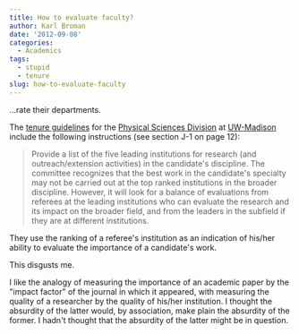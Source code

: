 ```yaml
---
title: How to evaluate faculty?
author: Karl Broman
date: '2012-09-08'
categories:
  - Academics
tags:
  - stupid
  - tenure
slug: how-to-evaluate-faculty
---
```


...rate their departments.

The [tenure guidelines](https://d808bmy3b6p21.cloudfront.net/wp-content/uploads/sites/50/2019/05/PSci-Tenure-guidelines-2020-21.pdf)
for the [Physical Sciences Division](https://secfac.wisc.edu/tenure/physical-sciences-divisional-committee/tenure-documents/)
at [UW-Madison](http://www.wisc.edu) include the following instructions (see section J-1 on page 12):

> Provide a list of the five leading institutions for research (and outreach/extension activities) in the candidate's discipline. The committee recognizes that the best work in the candidate's specialty may not be carried out at the top ranked institutions in the broader discipline.  However, it will look for a balance of evaluations from referees at the leading institutions who can evaluate the research and its impact on the broader field, and from the leaders in the subfield if they are at different institutions.

They use the ranking of a referee's institution as an indication of his/her ability to evaluate the importance of a candidate's work.

This disgusts me.

I like the analogy of measuring the importance of an academic paper by the "impact factor" of the journal in which it appeared, with measuring the quality of a researcher by the quality of his/her institution.  I thought the absurdity of the latter would, by association, make plain the absurdity of the former.  I hadn't thought that the absurdity of the latter might be in question.
